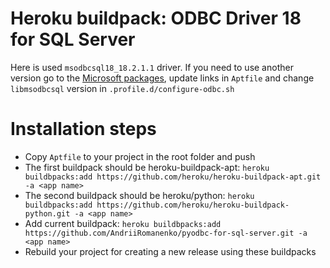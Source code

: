 Heroku buildpack: ODBC Driver 18 for SQL Server
=======================

Here is used `msodbcsql18_18.2.1.1` driver. If you need to use another version go to the
[Microsoft packages](https://packages.microsoft.com/ubuntu/20.04/prod/pool/main/), update links in `Aptfile` 
and change `libmsodbcsql` version in `.profile.d/configure-odbc.sh` 

# Installation steps
- Copy `Aptfile` to your project in the root folder and push
- The first buildpack should be heroku-buildpack-apt:
  `heroku buildbpacks:add https://github.com/heroku/heroku-buildpack-apt.git -a <app name>`
- The second buildpack should be heroku/python:
  `heroku buildbpacks:add https://github.com/heroku/heroku-buildpack-python.git -a <app name>`
- Add current buildpack:
  `heroku buildbpacks:add https://github.com/AndriiRomanenko/pyodbc-for-sql-server.git -a <app name>`
- Rebuild your project for creating a new release using these buildpacks
